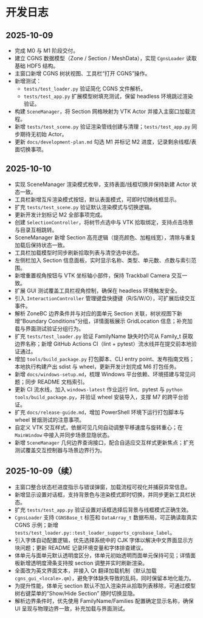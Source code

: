 # 开发日志

## 2025-10-09

- 完成 M0 与 M1 阶段交付。
- 建立 CGNS 数据模型（Zone / Section / MeshData），实现 `CgnsLoader` 读取基础 HDF5 结构。
- 主窗口新增 CGNS 树状视图、工具栏“打开 CGNS”操作。
- 新增测试：
  - `tests/test_loader.py` 验证简化 CGNS 文件解析。
  - `tests/test_app.py` 扩展模型树填充测试，保留 headless 环境跳过渲染验证。
- 构建 `SceneManager`，将 Section 网格映射为 VTK Actor 并接入主窗口加载流程。
- 新增 `tests/test_scene.py` 验证渲染管线创建与清理；`tests/test_app.py` 同步期待无初始 Actor。
- 更新 `docs/development-plan.md` 勾选 M1 并标记 M2 进度，记录剩余线框/表面切换事项。

## 2025-10-10

- 实现 SceneManager 渲染模式枚举，支持表面/线框切换并保持新建 Actor 状态一致。
- 工具栏新增互斥渲染模式按钮，默认表面模式，可即时切换线框显示。
- 扩充 `tests/test_scene.py` 验证默认渲染模式与切换逻辑。
- 更新开发计划标记 M2 全部事项完成。
- 创建 `SelectionController`，将树节点选中与 VTK 拾取绑定，支持点击场景与目录互相跳转。
- SceneManager 新增 Section 高亮逻辑（提亮颜色、加粗线宽），清除与重复加载后保持状态一致。
- 工具栏加载模型时同步刷新拾取列表与清空选中状态。
- 左侧栏加入 Section 信息面板，实时显示名称、类型、单元数、点数与索引范围。
- 新增重置视角按钮与 VTK 坐标轴小部件，保持 Trackball Camera 交互一致。
- 扩展 GUI 测试覆盖工具栏视角控制，确保在 headless 环境触发安全。
- 引入 `InteractionController` 管理键盘快捷键（R/S/W/O），可扩展后续交互事件。
- 解析 ZoneBC 边界条件并与对应的面单元 Section 关联，树状视图下新增“Boundary Conditions”分组，详情面板展示 GridLocation 信息；补充加载与界面测试验证分组行为。
- 扩充 `tests/test_loader.py` 验证 FamilyName 缺失时仍可从 Family_t 获取边界名称；新增 GitHub Actions CI（lint + pytest）流水线并在提交前本地验证通过。
- 增加 `tools/build_package.py` 打包脚本、CLI entry point、发布指南文档；本地执行构建产出 sdist 与 wheel，更新开发计划完成 M6 打包任务。
- 新增 `docs/windows-setup.md`，梳理 Windows 平台依赖、环境搭建与常见问题；同步 README 文档索引。
- 更新 CI 流水线，加入 `windows-latest` 作业运行 lint、pytest 与 `python tools/build_package.py`，并验证 wheel 安装导入，支撑 M7 的跨平台验证。
- 扩充 `docs/release-guide.md`，增加 PowerShell 环境下运行打包脚本与 wheel 冒烟测试的注意事项。
- 自定义 VTK 交互样式，依据可见几何自动调整平移速度与旋转重心；在 `MainWindow` 中接入并同步场景显隐状态。
- 新增 `SceneManager` 几何边界查询接口，配合自适应交互样式更新焦点；扩充测试覆盖交互控制器与场景边界行为。

## 2025-10-09（续）

- 主窗口整合状态栏进度指示与错误弹窗，加载流程可视化并捕获异常信息。
- 新增显示设置对话框，支持背景色与渲染模式即时切换，并同步更新工具栏状态。
- 扩充 `tests/test_app.py` 验证设置对话框选择后背景与线框模式正确生效。
- `CgnsLoader` 支持 `CGNSBase_t` 标签和 `DataArray_t` 数据布局，可正确读取真实 CGNS 示例；新增 `tests/test_loader.py::test_loader_supports_cgnsbase_label`。
- 引入字体自动配置逻辑，优先选择系统中的 CJK 字体以解决中文界面显示方块问题；更新 README 记录环境变量和字体排查建议。
- 体单元与面单元默认透明度区分，体单元初始透明而面单元保持可见；详情面板新增透明度滑条支持按 section 调整并实时刷新渲染。
- 全面改为英文界面文本，并接入 Qt 翻译加载机制（默认加载 `cgns_gui_<locale>.qm`），避免字体缺失导致的乱码，同时保留本地化能力。
- 为提升性能，体单元 section 默认不加入渲染并从拾取列表移除，可通过模型树右键菜单的“Show/Hide Section” 随时切换显隐。
- 解析边界条件时，优先使用 FamilyName/Families 配置确定显示名称，确保 UI 呈现与物理边界一致，补充加载与界面测试。
